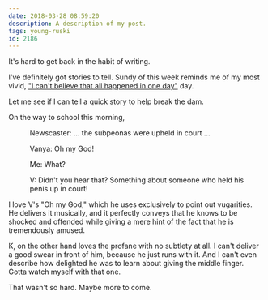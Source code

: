 ```yaml
---
date: 2018-03-28 08:59:20
description: A description of my post.
tags: young-ruski
id: 2186
---
```

It's hard to get back in the habit of writing.

I've definitely got stories to tell.  Sundy of this week reminds me of my most vivid, <a href="http://theskinnyonbenny.com/blog2/archives/642">"I can't believe that all happened in one day"</a> day.  

Let me see if I can tell a quick story to help break the dam.

On the way to school this morning, 

<div style="margin-left:3em;"><p>Newscaster:  ... the subpeonas were upheld in court ...</p>

Vanya:  Oh my God! 

Me:  What?

V:  Didn't you hear that?  Something about someone who held his penis up in court!</div>

I love V's "Oh my God," which he uses exclusively to point out vugarities.  He delivers it musically, and it perfectly conveys that he knows to be shocked and offended while giving a mere hint of the fact that he is tremendously amused.

K, on the other hand loves the profane with no subtlety at all.  I can't deliver a good swear in front of him, because he just runs with it.  And I can't even describe how delighted he was to learn about giving the middle finger.  Gotta watch myself with that one.

That wasn't so hard.  Maybe more to come.
